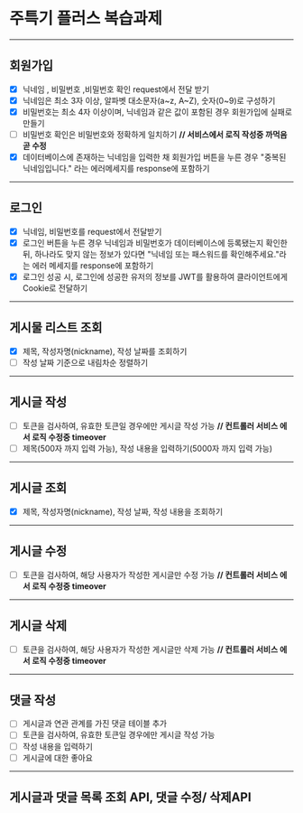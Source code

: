 # 주특기 플러스 복습과제


---
회원가입
---
- [x] 닉네임 , 비밀번호 ,비밀번호 확인 request에서 전달 받기
- [x] 닉네임은 최소 3자 이상, 알파벳 대소문자(a~z, A~Z), 숫자(0~9)로 구성하기
- [x] 비밀번호는 최소 4자 이상이며, 닉네임과 같은 값이 포함된 경우 회원가입에 실패로 만들기
- [ ] 비밀번호 확인은 비밀번호와 정확하게 일치하기 **// 서비스에서 로직 작성중 까먹음 곧 수정**
- [x] 데이터베이스에 존재하는 닉네임을 입력한 채 회원가입 버튼을 누른 경우 "중복된 닉네임입니다." 라는 에러메세지를 response에 포함하기

---
로그인
---
- [x] 닉네임, 비밀번호를 request에서 전달받기
- [x] 로그인 버튼을 누른 경우 닉네임과 비밀번호가 데이터베이스에 등록됐는지 확인한 뒤, 하나라도 맞지 않는 정보가 있다면 "닉네임 또는 패스워드를 확인해주세요."라는 에러 메세지를 response에 포함하기
- [x] 로그인 성공 시, 로그인에 성공한 유저의 정보를 JWT를 활용하여 클라이언트에게 Cookie로 전달하기

---
게시물 리스트 조회
---

- [x] 제목, 작성자명(nickname), 작성 날짜를 조회하기
- [ ] 작성 날짜 기준으로 내림차순 정렬하기

---
게시글 작성
---

- [ ] 토큰을 검사하여, 유효한 토큰일 경우에만 게시글 작성 가능 **// 컨트롤러 서비스 에서 로직 수정중 timeover**
- [ ] 제목(500자 까지 입력 가능), 작성 내용을 입력하기(5000자 까지 입력 가능)

---
게시글 조회
---

- [x] 제목, 작성자명(nickname), 작성 날짜, 작성 내용을 조회하기
      
---
게시글 수정
---

- [ ] 토큰을 검사하여, 해당 사용자가 작성한 게시글만 수정 가능  **// 컨트롤러 서비스 에서 로직 수정중 timeover** 
      
---
게시글 삭제
---

-[ ] 토큰을 검사하여, 해당 사용자가 작성한 게시글만 삭제 가능  **// 컨트롤러 서비스 에서 로직 수정중 timeover** 

---
댓글 작성
---

- [ ] 게시글과 연관 관계를 가진 댓글 테이블 추가
- [ ] 토큰을 검사하여, 유효한 토큰일 경우에만 게시글 작성 가능
- [ ] 작성 내용을 입력하기
- [ ] 게시글에 대한 좋아요 

---
게시글과 댓글 목록 조회 API, 댓글 수정/ 삭제API
---

